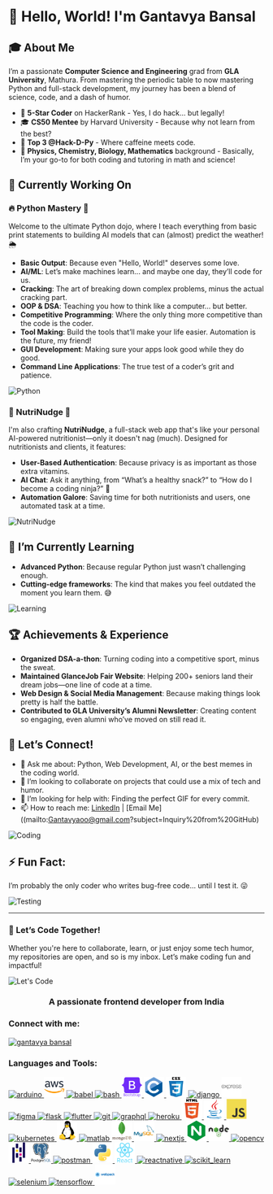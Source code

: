 
# 👋 Hello, World! I'm Gantavya Bansal


## 🎓 About Me
I’m a passionate **Computer Science and Engineering** grad from **GLA University**, Mathura. From mastering the periodic table to now mastering Python and full-stack development, my journey has been a blend of science, code, and a dash of humor.

- 🌟 **5-Star Coder** on HackerRank - Yes, I do hack... but legally!
- 🎓 **CS50 Mentee** by Harvard University - Because why not learn from the best?
- 🥇 **Top 3 @Hack-D-Py** - Where caffeine meets code.
- 🧠 **Physics, Chemistry, Biology, Mathematics** background - Basically, I’m your go-to for both coding and tutoring in math and science!

## 💼 Currently Working On
### 🔥 Python Mastery 🐍
Welcome to the ultimate Python dojo, where I teach everything from basic print statements to building AI models that can (almost) predict the weather! 🌦️

- **Basic Output**: Because even "Hello, World!" deserves some love.
- **AI/ML**: Let’s make machines learn... and maybe one day, they’ll code for us.
- **Cracking**: The art of breaking down complex problems, minus the actual cracking part.
- **OOP & DSA**: Teaching you how to think like a computer... but better.
- **Competitive Programming**: Where the only thing more competitive than the code is the coder.
- **Tool Making**: Build the tools that’ll make your life easier. Automation is the future, my friend!
- **GUI Development**: Making sure your apps look good while they do good.
- **Command Line Applications**: The true test of a coder’s grit and patience.

![Python](https://media.giphy.com/media/qgQUggAC3Pfv687qPC/giphy.gif)

### 🍏 NutriNudge 🍎
I'm also crafting **NutriNudge**, a full-stack web app that's like your personal AI-powered nutritionist—only it doesn't nag (much). Designed for nutritionists and clients, it features:

- **User-Based Authentication**: Because privacy is as important as those extra vitamins.
- **AI Chat**: Ask it anything, from “What’s a healthy snack?” to “How do I become a coding ninja?” 🥷
- **Automation Galore**: Saving time for both nutritionists and users, one automated task at a time.

![NutriNudge](https://media.giphy.com/media/3ohzdIuqJoo8QdKlnW/giphy.gif)

## 🌱 I’m Currently Learning
- **Advanced Python**: Because regular Python just wasn’t challenging enough.
- **Cutting-edge frameworks**: The kind that makes you feel outdated the moment you learn them. 😅

![Learning](https://media.giphy.com/media/xT5LMHxhOfscxPfIfm/giphy.gif)

## 🏆 Achievements & Experience
- **Organized DSA-a-thon**: Turning coding into a competitive sport, minus the sweat.
- **Maintained GlanceJob Fair Website**: Helping 200+ seniors land their dream jobs—one line of code at a time.
- **Web Design & Social Media Management**: Because making things look pretty is half the battle.
- **Contributed to GLA University’s Alumni Newsletter**: Creating content so engaging, even alumni who’ve moved on still read it.

## 🤝 Let’s Connect!
- 💬 Ask me about: Python, Web Development, AI, or the best memes in the coding world.
- 👯 I’m looking to collaborate on projects that could use a mix of tech and humor. 
- 🤔 I’m looking for help with: Finding the perfect GIF for every commit.
- 📫 How to reach me: [LinkedIn](https://www.linkedin.com/in/gantavya-bansal) | [Email Me]((mailto:Gantavyaoo@gmail.com?subject=Inquiry%20from%20GitHub)

![Coding](https://media.giphy.com/media/13HgwGsXF0aiGY/giphy.gif)

## ⚡ Fun Fact:
I’m probably the only coder who writes bug-free code... until I test it. 😜

![Testing](https://media.giphy.com/media/l0MYQzbl57Xb1XmnO/giphy.gif)

---

### 🌟 Let’s Code Together!
Whether you're here to collaborate, learn, or just enjoy some tech humor, my repositories are open, and so is my inbox. Let’s make coding fun and impactful!

![Let's Code](https://media.giphy.com/media/RbDKaczqWovIugyJmW/giphy.gif)

<h3 align="center">A passionate frontend developer from India</h3>

<h3 align="left">Connect with me:</h3>
<p align="left">
<a href="https://linkedin.com/in/gantavya bansal" target="blank"><img align="center" src="https://raw.githubusercontent.com/rahuldkjain/github-profile-readme-generator/master/src/images/icons/Social/linked-in-alt.svg" alt="gantavya bansal" height="30" width="40" /></a>
</p>

<h3 align="left">Languages and Tools:</h3>
<p align="left"> <a href="https://www.arduino.cc/" target="_blank" rel="noreferrer"> <img src="https://cdn.worldvectorlogo.com/logos/arduino-1.svg" alt="arduino" width="40" height="40"/> </a> <a href="https://aws.amazon.com" target="_blank" rel="noreferrer"> <img src="https://raw.githubusercontent.com/devicons/devicon/master/icons/amazonwebservices/amazonwebservices-original-wordmark.svg" alt="aws" width="40" height="40"/> </a> <a href="https://babeljs.io/" target="_blank" rel="noreferrer"> <img src="https://www.vectorlogo.zone/logos/babeljs/babeljs-icon.svg" alt="babel" width="40" height="40"/> </a> <a href="https://www.gnu.org/software/bash/" target="_blank" rel="noreferrer"> <img src="https://www.vectorlogo.zone/logos/gnu_bash/gnu_bash-icon.svg" alt="bash" width="40" height="40"/> </a> <a href="https://getbootstrap.com" target="_blank" rel="noreferrer"> <img src="https://raw.githubusercontent.com/devicons/devicon/master/icons/bootstrap/bootstrap-plain-wordmark.svg" alt="bootstrap" width="40" height="40"/> </a> <a href="https://www.cprogramming.com/" target="_blank" rel="noreferrer"> <img src="https://raw.githubusercontent.com/devicons/devicon/master/icons/c/c-original.svg" alt="c" width="40" height="40"/> </a> <a href="https://www.w3schools.com/css/" target="_blank" rel="noreferrer"> <img src="https://raw.githubusercontent.com/devicons/devicon/master/icons/css3/css3-original-wordmark.svg" alt="css3" width="40" height="40"/> </a> <a href="https://www.djangoproject.com/" target="_blank" rel="noreferrer"> <img src="https://cdn.worldvectorlogo.com/logos/django.svg" alt="django" width="40" height="40"/> </a> <a href="https://expressjs.com" target="_blank" rel="noreferrer"> <img src="https://raw.githubusercontent.com/devicons/devicon/master/icons/express/express-original-wordmark.svg" alt="express" width="40" height="40"/> </a> <a href="https://www.figma.com/" target="_blank" rel="noreferrer"> <img src="https://www.vectorlogo.zone/logos/figma/figma-icon.svg" alt="figma" width="40" height="40"/> </a> <a href="https://flask.palletsprojects.com/" target="_blank" rel="noreferrer"> <img src="https://www.vectorlogo.zone/logos/pocoo_flask/pocoo_flask-icon.svg" alt="flask" width="40" height="40"/> </a> <a href="https://flutter.dev" target="_blank" rel="noreferrer"> <img src="https://www.vectorlogo.zone/logos/flutterio/flutterio-icon.svg" alt="flutter" width="40" height="40"/> </a> <a href="https://git-scm.com/" target="_blank" rel="noreferrer"> <img src="https://www.vectorlogo.zone/logos/git-scm/git-scm-icon.svg" alt="git" width="40" height="40"/> </a> <a href="https://graphql.org" target="_blank" rel="noreferrer"> <img src="https://www.vectorlogo.zone/logos/graphql/graphql-icon.svg" alt="graphql" width="40" height="40"/> </a> <a href="https://heroku.com" target="_blank" rel="noreferrer"> <img src="https://www.vectorlogo.zone/logos/heroku/heroku-icon.svg" alt="heroku" width="40" height="40"/> </a> <a href="https://www.w3.org/html/" target="_blank" rel="noreferrer"> <img src="https://raw.githubusercontent.com/devicons/devicon/master/icons/html5/html5-original-wordmark.svg" alt="html5" width="40" height="40"/> </a> <a href="https://www.java.com" target="_blank" rel="noreferrer"> <img src="https://raw.githubusercontent.com/devicons/devicon/master/icons/java/java-original.svg" alt="java" width="40" height="40"/> </a> <a href="https://developer.mozilla.org/en-US/docs/Web/JavaScript" target="_blank" rel="noreferrer"> <img src="https://raw.githubusercontent.com/devicons/devicon/master/icons/javascript/javascript-original.svg" alt="javascript" width="40" height="40"/> </a> <a href="https://kubernetes.io" target="_blank" rel="noreferrer"> <img src="https://www.vectorlogo.zone/logos/kubernetes/kubernetes-icon.svg" alt="kubernetes" width="40" height="40"/> </a> <a href="https://www.linux.org/" target="_blank" rel="noreferrer"> <img src="https://raw.githubusercontent.com/devicons/devicon/master/icons/linux/linux-original.svg" alt="linux" width="40" height="40"/> </a> <a href="https://www.mathworks.com/" target="_blank" rel="noreferrer"> <img src="https://upload.wikimedia.org/wikipedia/commons/2/21/Matlab_Logo.png" alt="matlab" width="40" height="40"/> </a> <a href="https://www.mongodb.com/" target="_blank" rel="noreferrer"> <img src="https://raw.githubusercontent.com/devicons/devicon/master/icons/mongodb/mongodb-original-wordmark.svg" alt="mongodb" width="40" height="40"/> </a> <a href="https://www.mysql.com/" target="_blank" rel="noreferrer"> <img src="https://raw.githubusercontent.com/devicons/devicon/master/icons/mysql/mysql-original-wordmark.svg" alt="mysql" width="40" height="40"/> </a> <a href="https://nextjs.org/" target="_blank" rel="noreferrer"> <img src="https://cdn.worldvectorlogo.com/logos/nextjs-2.svg" alt="nextjs" width="40" height="40"/> </a> <a href="https://www.nginx.com" target="_blank" rel="noreferrer"> <img src="https://raw.githubusercontent.com/devicons/devicon/master/icons/nginx/nginx-original.svg" alt="nginx" width="40" height="40"/> </a> <a href="https://nodejs.org" target="_blank" rel="noreferrer"> <img src="https://raw.githubusercontent.com/devicons/devicon/master/icons/nodejs/nodejs-original-wordmark.svg" alt="nodejs" width="40" height="40"/> </a> <a href="https://opencv.org/" target="_blank" rel="noreferrer"> <img src="https://www.vectorlogo.zone/logos/opencv/opencv-icon.svg" alt="opencv" width="40" height="40"/> </a> <a href="https://pandas.pydata.org/" target="_blank" rel="noreferrer"> <img src="https://raw.githubusercontent.com/devicons/devicon/2ae2a900d2f041da66e950e4d48052658d850630/icons/pandas/pandas-original.svg" alt="pandas" width="40" height="40"/> </a> <a href="https://www.postgresql.org" target="_blank" rel="noreferrer"> <img src="https://raw.githubusercontent.com/devicons/devicon/master/icons/postgresql/postgresql-original-wordmark.svg" alt="postgresql" width="40" height="40"/> </a> <a href="https://postman.com" target="_blank" rel="noreferrer"> <img src="https://www.vectorlogo.zone/logos/getpostman/getpostman-icon.svg" alt="postman" width="40" height="40"/> </a> <a href="https://www.python.org" target="_blank" rel="noreferrer"> <img src="https://raw.githubusercontent.com/devicons/devicon/master/icons/python/python-original.svg" alt="python" width="40" height="40"/> </a> <a href="https://reactjs.org/" target="_blank" rel="noreferrer"> <img src="https://raw.githubusercontent.com/devicons/devicon/master/icons/react/react-original-wordmark.svg" alt="react" width="40" height="40"/> </a> <a href="https://reactnative.dev/" target="_blank" rel="noreferrer"> <img src="https://reactnative.dev/img/header_logo.svg" alt="reactnative" width="40" height="40"/> </a> <a href="https://scikit-learn.org/" target="_blank" rel="noreferrer"> <img src="https://upload.wikimedia.org/wikipedia/commons/0/05/Scikit_learn_logo_small.svg" alt="scikit_learn" width="40" height="40"/> </a> <a href="https://www.selenium.dev" target="_blank" rel="noreferrer"> <img src="https://raw.githubusercontent.com/detain/svg-logos/780f25886640cef088af994181646db2f6b1a3f8/svg/selenium-logo.svg" alt="selenium" width="40" height="40"/> </a> <a href="https://www.tensorflow.org" target="_blank" rel="noreferrer"> <img src="https://www.vectorlogo.zone/logos/tensorflow/tensorflow-icon.svg" alt="tensorflow" width="40" height="40"/> </a> <a href="https://webpack.js.org" target="_blank" rel="noreferrer"> <img src="https://raw.githubusercontent.com/devicons/devicon/d00d0969292a6569d45b06d3f350f463a0107b0d/icons/webpack/webpack-original-wordmark.svg" alt="webpack" width="40" height="40"/> </a> </p>
